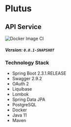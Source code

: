 # Plutus

## API Service

![Docker Image CI](https://github.com/icatalin201/plutus-backend/workflows/Docker%20Image%20CI/badge.svg?branch=master)

##### Version: `0.0.1-SNAPSHOT`

### Technology Stack

* Spring Boot 2.3.1.RELEASE
* Swagger 2.9.2
* OAuth 2
* Liquibase
* Lombok
* Spring Data JPA
* PostgreSQL
* Docker
* Java 11
* Maven